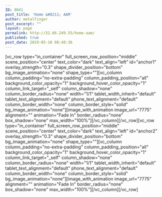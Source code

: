 ```yaml
---
ID: 8041
post_title: 'Home &#8211; AAM'
author: metalfinger
post_excerpt: ""
layout: page
permalink: http://52.66.249.55/home-aam/
published: true
post_date: 2019-05-10 08:48:36
---
```

<p>[vc_row type="in_container" full_screen_row_position="middle" scene_position="center" text_color="dark" text_align="left" id="anchor1" overlay_strength="0.3" shape_divider_position="bottom" bg_image_animation="none" shape_type=""][vc_column column_padding="no-extra-padding" column_padding_position="all" background_color_opacity="1" background_hover_color_opacity="1" column_link_target="_self" column_shadow="none" column_border_radius="none" width="1/1" tablet_width_inherit="default" tablet_text_alignment="default" phone_text_alignment="default" column_border_width="none" column_border_style="solid" bg_image_animation="none"][image_with_animation image_url="7775" alignment="" animation="Fade In" border_radius="none" box_shadow="none" max_width="100%"][/vc_column][/vc_row][vc_row type="in_container" full_screen_row_position="middle" scene_position="center" text_color="dark" text_align="left" id="anchor2" overlay_strength="0.3" shape_divider_position="bottom" bg_image_animation="none" shape_type=""][vc_column column_padding="no-extra-padding" column_padding_position="all" background_color_opacity="1" background_hover_color_opacity="1" column_link_target="_self" column_shadow="none" column_border_radius="none" width="1/1" tablet_width_inherit="default" tablet_text_alignment="default" phone_text_alignment="default" column_border_width="none" column_border_style="solid" bg_image_animation="none"][image_with_animation image_url="7775" alignment="" animation="Fade In" border_radius="none" box_shadow="none" max_width="100%"][/vc_column][/vc_row]</p>